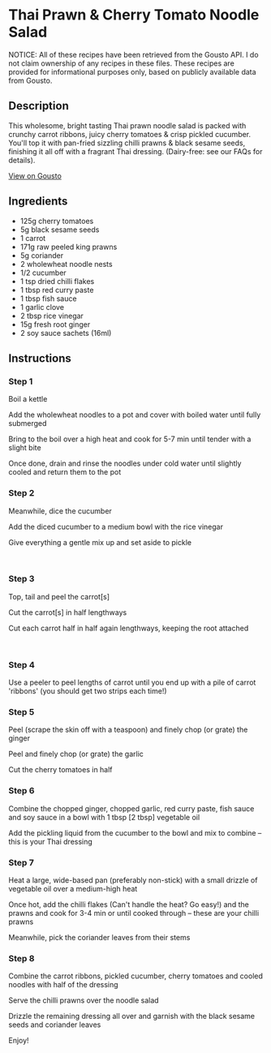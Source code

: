 # Thai Prawn & Cherry Tomato Noodle Salad

NOTICE: All of these recipes have been retrieved from the Gousto API. I do not claim ownership of any recipes in these files. These recipes are provided for informational purposes only, based on publicly available data from Gousto.

## Description

This wholesome, bright tasting Thai prawn noodle salad is packed with crunchy carrot ribbons, juicy cherry tomatoes & crisp pickled cucumber. You'll top it with pan-fried sizzling chilli prawns & black sesame seeds, finishing it all off with a fragrant Thai dressing. (Dairy-free: see our FAQs for details).

[View on Gousto](https://www.gousto.co.uk/recipes/cookbook/thai-prawn-cherry-tomato-noodle-salad)

## Ingredients

- 125g cherry tomatoes
- 5g black sesame seeds
- 1 carrot
- 171g raw peeled king prawns
- 5g coriander
- 2 wholewheat noodle nests
- 1/2 cucumber
- 1 tsp dried chilli flakes
- 1 tbsp red curry paste
- 1 tbsp fish sauce
- 1 garlic clove
- 2 tbsp rice vinegar
- 15g fresh root ginger
- 2 soy sauce sachets (16ml)

## Instructions


### Step 1

Boil a kettle&nbsp;


Add the wholewheat noodles to a pot and cover with boiled water until fully submerged


Bring to the boil over a high heat and cook for 5-7 min until tender with a slight bite


Once done, drain and rinse the noodles under cold water until slightly cooled and return them to the pot


### Step 2

Meanwhile, dice the cucumber&nbsp;


Add the diced cucumber to a medium bowl with the rice vinegar


Give everything a gentle mix up and set aside to pickle&nbsp;


&nbsp;


### Step 3

Top, tail and peel the carrot<span class="text-danger">[s]</span>


Cut the carrot<span class="text-danger">[s]</span> in half lengthways


Cut each carrot half in half again lengthways, keeping the root attached&nbsp;


&nbsp;


### Step 4

Use a peeler to peel lengths of carrot&nbsp;until you end up with a pile of carrot 'ribbons'&nbsp;(you should get two strips each time!)&nbsp;


### Step 5

Peel (scrape the skin off with a teaspoon) and finely chop (or grate) the ginger


Peel and finely chop (or grate) the garlic


Cut the cherry tomatoes in half


### Step 6

Combine the chopped ginger, chopped garlic, red curry paste, fish sauce and soy sauce in a bowl with 1 tbsp<span class="text-danger"> [2 tbsp] </span>vegetable oil&nbsp;


Add the pickling liquid from the cucumber to the bowl and mix to combine &ndash; this is your Thai&nbsp;dressing&nbsp;


### Step 7

Heat a large, wide-based pan (preferably non-stick) with a small drizzle of vegetable oil over a medium-high heat


Once hot, add the chilli flakes (Can't handle the heat? Go easy!) and the prawns and cook for 3-4 min or until cooked through &ndash; these&nbsp;are your chilli prawns&nbsp;


Meanwhile, pick the coriander leaves from their stems

### Step 8

Combine the carrot ribbons, pickled cucumber, cherry tomatoes and cooled noodles with half of the dressing&nbsp;


Serve the chilli prawns over the noodle salad&nbsp;


Drizzle the remaining dressing all over and garnish with the black sesame seeds and coriander leaves


Enjoy!&nbsp;

